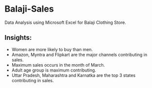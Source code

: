 # Balaji-Sales
Data Analysis using Microsoft Excel for Balaji Clothing Store.

## Insights:
- Women are more likely to buy than men.
- Amazon, Myntra and Flipkart are the major channels contributing in sales.
- Maximum sales occurs in the month of March.
- Adult age group is maximum contributing.
- Uttar Pradesh, Maharashtra and Karnatka are the top 3 states contributing in sales.
